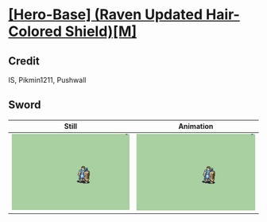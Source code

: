 # [\[Hero-Base\] \(Raven Updated Hair-Colored Shield\)\[M\]](../)

## Credit

IS, Pikmin1211, Pushwall
	
## Sword

| Still | Animation |
| :---: | :-------: |
| ![Sword still](./Sword_000.png) | ![Sword animation](./Sword.gif) |
